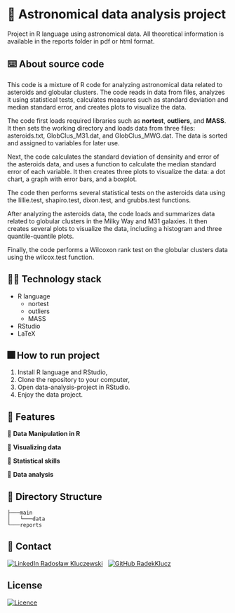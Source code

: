 # :milky_way: Astronomical data analysis project

Project in R language using astronomical data. All theoretical information is available in the reports folder in pdf or html format.

## :keyboard:	About source code

This code is a mixture of R code for analyzing astronomical data related to asteroids and globular clusters. The code reads in data from files, analyzes it using statistical tests, calculates measures such as standard deviation and median standard error, and creates plots to visualize the data.

The code first loads required libraries such as **nortest**, **outliers**, and **MASS**. It then sets the working directory and loads data from three files: asteroids.txt, GlobClus_M31.dat, and GlobClus_MWG.dat. The data is sorted and assigned to variables for later use.

Next, the code calculates the standard deviation of densinity and error of the asteroids data, and uses a function to calculate the median standard error of each variable. It then creates three plots to visualize the data: a dot chart, a graph with error bars, and a boxplot.

The code then performs several statistical tests on the asteroids data using the lillie.test, shapiro.test, dixon.test, and grubbs.test functions.

After analyzing the asteroids data, the code loads and summarizes data related to globular clusters in the Milky Way and M31 galaxies. It then creates several plots to visualize the data, including a histogram and three quantile-quantile plots.

Finally, the code performs a Wilcoxon rank test on the globular clusters data using the wilcox.test function.

## 🧑‍💻 Technology stack

* R language
  * nortest
  * outliers
  * MASS
* RStudio
* LaTeX

## 🎆 How to run project

1. Install R language and RStudio,
2. Clone the repository to your computer,
3. Open data-analysis-project in RStudio.
4. Enjoy the data project.

## 🌠 Features

🌟 **Data Manipulation in R**

🌟 **Visualizing data**

🌟 **Statistical skills**

🌟 **Data analysis**

## 📁 Directory Structure

    ├───main
    │   └───data
    └───reports

## 📧 Contact

[![LinkedIn](https://i.stack.imgur.com/gVE0j.png) Radosław Kluczewski](https:///www.linkedin.com/in/radoslaw-kluczewski) 
&nbsp;
[![GitHub](https://i.stack.imgur.com/tskMh.png) RadekKlucz](https://github.com/RadekKlucz)

## License

[![Licence](https://img.shields.io/github/license/Ileriayo/markdown-badges?style=for-the-badge)](./LICENSE)
